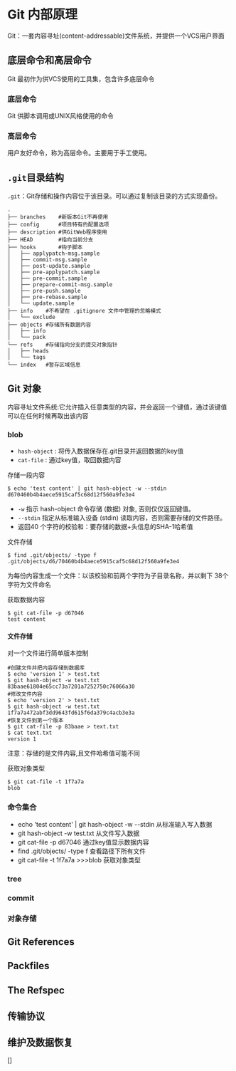 # Git 内部原理

Git：一套内容寻址(content-addressable)文件系统，并提供一个VCS用户界面

## 底层命令和高层命令

Git 最初作为供VCS使用的工具集，包含许多底层命令

### 底层命令

Git 供脚本调用或UNIX风格使用的命令

### 高层命令

用户友好命令，称为高层命令。主要用于手工使用。

## `.git`目录结构

`.git`：Git存储和操作内容位于该目录。可以通过复制该目录的方式实现备份。

```
.
├── branches    #新版本Git不再使用
├── config      #项目特有的配置选项
├── description #供GitWeb程序使用
├── HEAD        #指向当前分支
├── hooks       #钩子脚本
│   ├── applypatch-msg.sample
│   ├── commit-msg.sample
│   ├── post-update.sample
│   ├── pre-applypatch.sample
│   ├── pre-commit.sample
│   ├── prepare-commit-msg.sample
│   ├── pre-push.sample
│   ├── pre-rebase.sample
│   └── update.sample
├── info    #不希望在 .gitignore 文件中管理的忽略模式
│   └── exclude
├── objects #存储所有数据内容
│   ├── info
│   └── pack
└── refs    #存储指向分支的提交对象指针
│   ├── heads
│   └── tags
└── index   #暂存区域信息
```

## Git 对象

内容寻址文件系统:它允许插入任意类型的内容，并会返回一个键值，通过该键值可以在任何时候再取出该内容

### blob

- `hash-object` : 将传入数据保存在.git目录并返回数据的key值
- `cat-file` : 通过key值，取回数据内容 

存储一段内容
```
$ echo 'test content' | git hash-object -w --stdin
d670460b4b4aece5915caf5c68d12f560a9fe3e4
```

- `-w` 指示 hash-object 命令存储 (数据) 对象, 否则仅仅返回键值。
- `--stdin` 指定从标准输入设备 (stdin) 读取内容，否则需要存储的文件路径。
-  返回40 个字符的校验和：要存储的数据+头信息的SHA-1哈希值


文件存储
```
$ find .git/objects/ -type f
.git/objects/d6/70460b4b4aece5915caf5c68d12f560a9fe3e4
```
为每份内容生成一个文件：以该校验和前两个字符为子目录名称，并以剩下 38个字符为文件命名 


获取数据内容
```
$ git cat-file -p d67046
test content
```

#### 文件存储

对一个文件进行简单版本控制

```
#创建文件并把内容存储到数据库
$ echo 'version 1' > test.txt
$ git hash-object -w test.txt
83baae61804e65cc73a7201a7252750c76066a30
#修改文件内容
$ echo 'version 2' > test.txt
$ git hash-object -w test.txt
1f7a7a472abf3dd9643fd615f6da379c4acb3e3a
#恢复文件到第一个版本
$ git cat-file -p 83baae > text.txt
$ cat text.txt
version 1
```

注意：存储的是文件内容,且文件哈希值可能不同

获取对象类型
```
$ git cat-file -t 1f7a7a
blob
```

### 命令集合

- echo 'test content' | git hash-object -w --stdin 从标准输入写入数据
- git hash-object -w test.txt    从文件写入数据
- git cat-file -p d67046         通过key值显示数据内容
- find .git/objects/ -type f     查看路径下所有文件
- git cat-file -t 1f7a7a >>>blob 获取对象类型 

### tree



### commit

### 对象存储



## Git References



## Packfiles



## The Refspec



## 传输协议



## 维护及数据恢复



[]